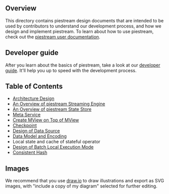## Overview

This directory contains piestream design documents that are intended to be used by contributors to understand our development process, and how we design and implement piestream. To learn about how to use piestream, check out the [piestream user documentation](https://www.piestream.dev).

## Developer guide

After you learn about the basics of piestream, take a look at our [developer guide](developer-guide.md). It'll help you up to speed with the development process.

## Table of Contents

* [Architecture Design](./architecture-design.md)
* [An Overview of piestream Streaming Engine](./streaming-overview.md)
* [An Overview of piestream State Store](./state-store-overview.md)
* [Meta Service](./meta-service.md)
* [Create MView on Top of MView](./mv-on-mv.md)
* [Checkpoint](./checkpoint.md)
* [Design of Data Source](./data-source.md)
* [Data Model and Encoding](./data-model-and-encoding.md)
* Local state and cache of stateful operator
* [Design of Batch Local Execution Mode](./batch-local-execution-mode.md)
* [Consistent Hash](./consistent-hash.md)


## Images

We recommend that you use [draw.io](https://app.diagrams.net/) to draw illustrations and export as SVG images, with "include a copy of my diagram" selected for further editing.

